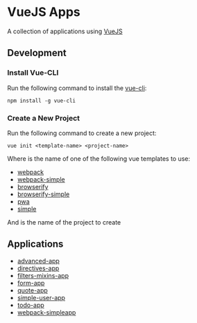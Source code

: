 # VueJS Apps

A collection of applications using [VueJS](https://vuejs.org/)

## Development

### Install Vue-CLI

Run the following command to install the [vue-cli](https://github.com/vuejs/vue-cli):

```
npm install -g vue-cli
```

### Create a New Project

Run the following command to create a new project:

```
vue init <template-name> <project-name>
```

Where *<template-name>* is the name of one of the following vue templates to use:

- [webpack](https://github.com/vuejs-templates/webpack)
- [webpack-simple](https://github.com/vuejs-templates/webpack-simple)
- [browserify](https://github.com/vuejs-templates/browserify)
- [browserify-simple](https://github.com/vuejs-templates/browserify-simple)
- [pwa](https://github.com/vuejs-templates/pwa)
- [simple](https://github.com/vuejs-templates/simple)

And *<project-name>* is the name of the project to create

## Applications

- [advanced-app](https://github.com/djedi-knight/vuejs-apps/tree/master/advanced-app)
- [directives-app](https://github.com/djedi-knight/vuejs-apps/tree/master/directives-app)
- [filters-mixins-app](https://github.com/djedi-knight/vuejs-apps/tree/master/filters-mixins-app)
- [form-app](https://github.com/djedi-knight/vuejs-apps/tree/master/form-app)
- [quote-app](https://github.com/djedi-knight/vuejs-apps/tree/master/quote-app)
- [simple-user-app](https://github.com/djedi-knight/vuejs-apps/tree/master/simple-user-app)
- [todo-app](https://github.com/djedi-knight/vuejs-apps/tree/master/todo-app)
- [webpack-simpleapp](https://github.com/djedi-knight/vuejs-apps/tree/master/webpack-simple-app)
